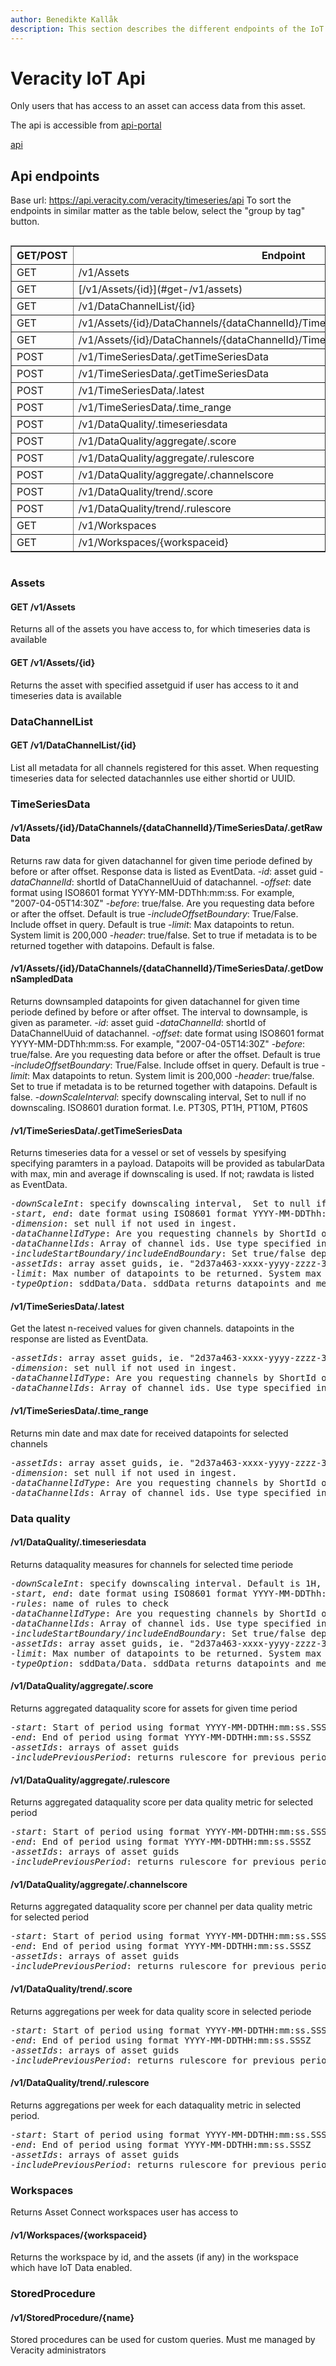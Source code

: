 ```yaml
---
author: Benedikte Kallåk
description: This section describes the different endpoints of the IoT Api
---
```


# Veracity IoT Api

Only users that has access to an asset can access data from this asset.

The api is accessible from [api-portal](https://api-portal.veracity.com/)

[api](https://api-portal.veracity.com/docs/services/DataFabric-TimeSeriesAPI/)



## Api endpoints

Base url: https://api.veracity.com/veracity/timeseries/api
To sort the endpoints in similar matter as the table below, select the "group by tag" button.

<div style="overflow-x: scroll;">
<table border="1" width="100%">
    <thead>
      <tr>	  
	    <th>GET/POST</th>
        <th>Endpoint</th>        
      </tr>
    </thead>
    <tbody>            
		<tr>
		    <td>GET</td>
            <td>/v1/Assets</td>                  
        </tr>
		<tr>
		    <td>GET</td>
            <td>[/v1/Assets/{id}](#get-/v1/assets)</td>                  
        </tr>
		<tr>
		    <td>GET</td>
            <td>/v1/DataChannelList/{id}</td>                  
        </tr>
		<tr>
		    <td>GET</td>
            <td>/v1/Assets/{id}/DataChannels/{dataChannelId}/TimeSeriesData/.getRawData</td>                  
        </tr>
		<tr>
		    <td>GET</td>
            <td>/v1/Assets/{id}/DataChannels/{dataChannelId}/TimeSeriesData/.getDownSampledData</td>                  
        </tr>
		<tr>
		    <td>POST</td>
            <td>/v1/TimeSeriesData/.getTimeSeriesData</td>                  
        </tr>
		<tr>
		    <td>POST</td>
            <td>/v1/TimeSeriesData/.getTimeSeriesData</td>                  
        </tr>
		 <tr>
            <td>POST</td>
            <td>/v1/TimeSeriesData/.latest</td>           
	     </tr>
		   <tr>
            <td>POST</td>
            <td>/v1/TimeSeriesData/.time_range</td>           
	     </tr>		  
		 <tr>
            <td>POST</td>
            <td>/v1/DataQuality/.timeseriesdata</td>                                        
        </tr>
		 <tr>
            <td>POST</td>
            <td>/v1/DataQuality/aggregate/.score</td>                          
        </tr>
		<tr>
            <td>POST</td>
            <td>/v1/DataQuality/aggregate/.rulescore</td>          
        </tr>
		<tr>
            <td>POST</td>
            <td>/v1/DataQuality/aggregate/.channelscore</td>                            
        </tr>
		<tr>
            <td>POST</td>
            <td>/v1/DataQuality/trend/.score</td>            
        </tr>
		 <tr>
            <td>POST</td>
            <td>/v1/DataQuality/trend/.rulescore</td>                                 
        </tr>
		 <tr>
            <td>GET</td>			 
            <td>/v1/Workspaces</td>
	    </tr>
        <tr>
            <td>GET</td>
            <td>/v1/Workspaces/{workspaceid}</td>
		 </tr>    		
    </tbody>
  </table>   
  </div>
		

### Assets

#### GET /v1/Assets
Returns all of the assets you have access to, for which timeseries data is available

#### GET /v1/Assets/{id}
Returns the asset with specified assetguid if user has access to it and timeseries data is available

### DataChannelList
#### GET /v1/DataChannelList/{id}
List all metadata for all channels registered for this asset.
When requesting timeseries data for selected datachannles use either shortid or UUID.

### TimeSeriesData

#### /v1/Assets/{id}/DataChannels/{dataChannelId}/TimeSeriesData/.getRawData
Returns raw data for given datachannel for given time periode defined by before or after offset. Response data is listed as EventData.
-<var>id</var>: asset guid
-<var>dataChannelId</var>: shortId of DataChannelUuid of datachannel.
-<var>offset</var>: date format using ISO8601 format YYYY-MM-DDThh:mm:ss.  For example, "2007-04-05T14:30Z"
-<var>before</var>: true/false. Are you requesting data before or after the offset. Default is true
-<var>includeOffsetBoundary</var>: True/False. Include offset in query. Default is true
-<var>limit</var>: Max datapoints to retun. System limit is 200,000
-<var>header</var>: true/false. Set to true if metadata is to be returned together with datapoins. Default is false.


#### /v1/Assets/{id}/DataChannels/{dataChannelId}/TimeSeriesData/.getDownSampledData
Returns downsampled datapoints for given datachannel for given time periode defined by before or after offset. The interval to downsample, is given as parameter.
-<var>id</var>: asset guid
-<var>dataChannelId</var>: shortId of DataChannelUuid of datachannel.
-<var>offset</var>: date format using ISO8601 format YYYY-MM-DDThh:mm:ss.  For example, "2007-04-05T14:30Z"
-<var>before</var>: true/false. Are you requesting data before or after the offset. Default is true
-<var>includeOffsetBoundary</var>: True/False. Include offset in query. Default is true
-<var>limit</var>: Max datapoints to retun. System limit is 200,000
-<var>header</var>: true/false. Set to true if metadata is to be returned together with datapoins. Default is false.
-<var>downScaleInterval</var>: specify downscaling interval,  Set to null if no downscaling.
ISO8601 duration format. I.e. PT30S, PT1H, PT10M, PT60S


#### /v1/TimeSeriesData/.getTimeSeriesData
Returns timeseries data for a vessel or set of vessels by spesifying specifying paramters in a payload. 
Datapoits will be provided as tabularData with max, min and average if downscaling is used. If not; rawdata is listed as EventData.
<pre>
-<var>downScaleInt</var>: specify downscaling interval,  Set to null if no downscaling.ISO8601 duration format.I.e. PT30S, PT1H, PT10M, PT60S
-<var>start, end</var>: date format using ISO8601 format YYYY-MM-DDThh:mm:ss.  For example, "2007-04-05T14:30Z"
-<var>dimension</var>: set null if not used in ingest. 
-<var>dataChannelIdType</var>: Are you requesting channels by ShortId or DataChannelUuid 
-<var>dataChannelIds</var>: Array of channel ids. Use type specified in dataChannelIdType.  I.e. "AI030206", "AI030207", "AI030701"			 
-<var>includeStartBoundary/includeEndBoundary</var>: Set true/false depending of whether timestamps for boundaries should be included
-<var>assetIds</var>: array asset guids, ie. "2d37a463-xxxx-yyyy-zzzz-33c6f21f1724" 
-<var>limit</var>: Max number of datapoints to be returned. System max limit is 200 000. 
-<var>typeOption</var>: sddData/Data. sddData returns datapoints and metadata, Data returs datapoints only 
</pre>

#### /v1/TimeSeriesData/.latest
Get the latest n-received values for given channels. datapoints in the response are listed as EventData.
<pre>
-<var>assetIds</var>: array asset guids, ie. "2d37a463-xxxx-yyyy-zzzz-33c6f21f1724" 
-<var>dimension</var>: set null if not used in ingest. 
-<var>dataChannelIdType</var>: Are you requesting channels by ShortId or DataChannelUuid 
-<var>dataChannelIds</var>: Array of channel ids. Use type specified in dataChannelIdType.  I.e. "AI030206", "AI030207", "AI030701" 
</pre>

#### /v1/TimeSeriesData/.time_range
Returns min date and max date for received datapoints for selected channels
<pre>
-<var>assetIds</var>: array asset guids, ie. "2d37a463-xxxx-yyyy-zzzz-33c6f21f1724" 
-<var>dimension</var>: set null if not used in ingest. 
-<var>dataChannelIdType</var>: Are you requesting channels by ShortId or DataChannelUuid 
-<var>dataChannelIds</var>: Array of channel ids. Use type specified in dataChannelIdType.  I.e. "AI030206", "AI030207", "AI030701" 
</pre>

### Data quality
#### /v1/DataQuality/.timeseriesdata
Returns dataquality measures for channels for selected time periode
<pre>
-<var>downScaleInt</var>: specify downscaling interval. Default is 1H, PT1H, ISO8601 duration format.I.e. PT30S, PT1H, PT10M, PT60S
-<var>start, end</var>: date format using ISO8601 format YYYY-MM-DDThh:mm:ss.  For example, "2007-04-05T14:30Z"
-<var>rules</var>: name of rules to check
-<var>dataChannelIdType</var>: Are you requesting channels by ShortId or DataChannelUuid 
-<var>dataChannelIds</var>: Array of channel ids. Use type specified in dataChannelIdType.  I.e. "AI030206", "AI030207", "AI030701"			 
-<var>includeStartBoundary/includeEndBoundary</var>: Set true/false depending of whether timestamps for boundaries should be included
-<var>assetIds</var>: array asset guids, ie. "2d37a463-xxxx-yyyy-zzzz-33c6f21f1724" 
-<var>limit</var>: Max number of datapoints to be returned. System max limit is 200 000. 
-<var>typeOption</var>: sddData/Data. sddData returns datapoints and metadata, Data returs datapoints only
</pre>

#### /v1/DataQuality/aggregate/.score
Returns aggregated dataquality score for assets for given time period
<pre>
-<var>start</var>: Start of period using format YYYY-MM-DDTHH:mm:ss.SSSZ (ISO-8601)
-<var>end</var>: End of period using format YYYY-MM-DDTHH:mm:ss.SSSZ
-<var>assetIds</var>: arrays of asset guids
-<var>includePreviousPeriod</var>: returns rulescore for previous period (period with same length as specified by start and end)
</pre>

#### /v1/DataQuality/aggregate/.rulescore
Returns aggregated dataquality score per data quality metric for selected period
<pre>
-<var>start</var>: Start of period using format YYYY-MM-DDTHH:mm:ss.SSSZ (ISO-8601)
-<var>end</var>: End of period using format YYYY-MM-DDTHH:mm:ss.SSSZ
-<var>assetIds</var>: arrays of asset guids
-<var>includePreviousPeriod</var>: returns rulescore for previous period (period with same length as specified by start and end)</pre>

#### /v1/DataQuality/aggregate/.channelscore</td>                            
Returns aggregated dataquality score per channel per data quality metric for selected period
<pre>
-<var>start</var>: Start of period using format YYYY-MM-DDTHH:mm:ss.SSSZ (ISO-8601)
-<var>end</var>: End of period using format YYYY-MM-DDTHH:mm:ss.SSSZ
-<var>assetIds</var>: arrays of asset guids
-<var>includePreviousPeriod</var>: returns rulescore for previous period (period with same length as specified by start and end)
</pre>


#### /v1/DataQuality/trend/.score</td>            
Returns aggregations per week for data quality score in selected periode
<pre>
-<var>start</var>: Start of period using format YYYY-MM-DDTHH:mm:ss.SSSZ (ISO-8601)
-<var>end</var>: End of period using format YYYY-MM-DDTHH:mm:ss.SSSZ
-<var>assetIds</var>: arrays of asset guids
-<var>includePreviousPeriod</var>: returns rulescore for previous period (period with same length as specified by start and end)
</pre>    			


#### /v1/DataQuality/trend/.rulescore</td>                                 
 Returns aggregations per week for each dataquality metric in selected period.        
 <pre>
-<var>start</var>: Start of period using format YYYY-MM-DDTHH:mm:ss.SSSZ (ISO-8601)
-<var>end</var>: End of period using format YYYY-MM-DDTHH:mm:ss.SSSZ
-<var>assetIds</var>: arrays of asset guids
-<var>includePreviousPeriod</var>: returns rulescore for previous period (period with same length as specified by start and end)
</pre>                              


### Workspaces
Returns Asset Connect workspaces user has access to

#### /v1/Workspaces/{workspaceid}
Returns the workspace by id, and the assets (if any) in the workspace which have IoT Data enabled.</td>

### StoredProcedure
#### /v1/StoredProcedure/{name}		
Stored procedures can be used for custom queries. Must me managed by Veracity administrators


